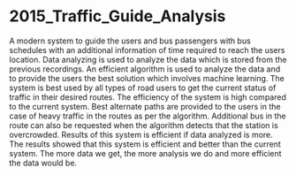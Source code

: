 # 2015_Traffic_Guide_Analysis
A modern system to guide the users and bus passengers with bus schedules with an additional information of time required to reach the users location. Data analyzing is used to analyze the data which is stored from the previous recordings. An efficient algorithm is used to analyze the data and to provide the users the best solution which involves machine learning. The system is best used by all types of road users to get the current status of traffic in their desired routes. The efficiency of the system is high compared to the current system.
Best alternate paths are provided to the users in the case of heavy traffic in the routes as per the algorithm. Additional bus in the route can also be requested when the algorithm detects that the station is overcrowded. Results of this system is efficient if data analyzed is more. The results showed that this system is efficient and better than the current system.
The more data we get, the more analysis we do and more efficient the data would be.
